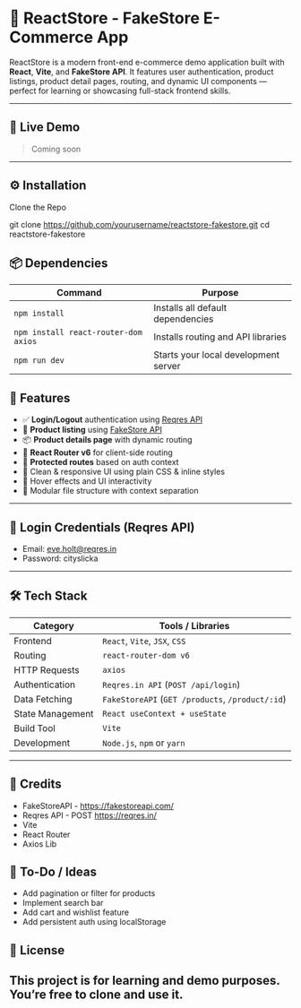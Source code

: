 # 🛒 ReactStore - FakeStore E-Commerce App

ReactStore is a modern front-end e-commerce demo application built with **React**, **Vite**, and **FakeStore API**. It features user authentication, product listings, product detail pages, routing, and dynamic UI components — perfect for learning or showcasing full-stack frontend skills.

---

## 🚀 Live Demo

> Coming soon

---

## ⚙️ Installation

Clone the Repo

git clone https://github.com/yourusername/reactstore-fakestore.git
cd reactstore-fakestore

## 📦 Dependencies

| Command                              | Purpose                              |
| ------------------------------------ | ------------------------------------ |
| `npm install`                        | Installs all default dependencies    |
| `npm install react-router-dom axios` | Installs routing and API libraries   |
| `npm run dev`                        | Starts your local development server |

## 🧰 Features

- ✅ **Login/Logout** authentication using [Reqres API](https://reqres.in/)
- 🛒 **Product listing** using [FakeStore API](https://fakestoreapi.com/)
- 📦 **Product details page** with dynamic routing
- 📍 **React Router v6** for client-side routing
- 🔐 **Protected routes** based on auth context
- 🎨 Clean & responsive UI using plain CSS & inline styles
- 🔁 Hover effects and UI interactivity
- 📁 Modular file structure with context separation

---

## 🔑 Login Credentials (Reqres API)

- Email: eve.holt@reqres.in
- Password: cityslicka

---

## 🛠 Tech Stack

| Category         | Tools / Libraries                                |
| ---------------- | ------------------------------------------------ |
| Frontend         | `React`, `Vite`, `JSX`, `CSS`                    |
| Routing          | `react-router-dom v6`                            |
| HTTP Requests    | `axios`                                          |
| Authentication   | `Reqres.in API` (`POST /api/login`)              |
| Data Fetching    | `FakeStoreAPI` (`GET /products`, `/product/:id`) |
| State Management | `React useContext + useState`                    |
| Build Tool       | `Vite`                                           |
| Development      | `Node.js`, `npm` or `yarn`                       |

---

## 🙌 Credits

- FakeStoreAPI - https://fakestoreapi.com/
- Reqres API - POST https://reqres.in/
- Vite
- React Router
- Axios Lib

## 📌 To-Do / Ideas

- Add pagination or filter for products
- Implement search bar
- Add cart and wishlist feature
- Add persistent auth using localStorage

## 📜 License

## This project is for learning and demo purposes. You’re free to clone and use it.

